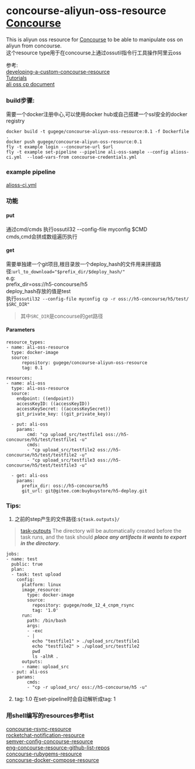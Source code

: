 # concourse-aliyun-oss-resource [Concourse](https://concourse-ci.org/)

This is aliyun oss resource for [Concourse](https://concourse-ci.org/) to be able to manipulate oss on aliyun from concourse.  
这个resource type用于在concourse上通过ossutil指令行工具操作阿里云oss

参考:  
[developing-a-custom-concourse-resource](https://content.pivotal.io/blog/developing-a-custom-concourse-resource)  
[Tutorials](https://github.com/concourse/concourse/wiki/Tutorials)  
[ali oss cp document](https://help.aliyun.com/document_detail/120057.html)

### build步骤:
需要一个docker注册中心,可以使用docker hub或自己搭建一个ssl安全的docker registry
```shell
docker build -t gugege/concourse-aliyun-oss-resource:0.1 -f Dockerfile .  
docker push gugege/concourse-aliyun-oss-resource:0.1  
fly -t example login --concourse-url $url  
fly -t example set-pipeline --pipeline ali-oss-sample --config alioss-ci.yml  --load-vars-from concourse-credentials.yml
```

### example pipeline
[alioss-ci.yml](https://github.com/gugegev5/concourse-aliyun-oss-resource/blob/master/alioss-ci.yml)

### 功能

#### put
通过cmd/cmds 执行ossutil32 --config-file myconfig $CMD  
cmds,cmd会拼成数组遍历执行  
#### get
需要单独建一个git项目,根目录放一个deploy_hash的文件用来拼接路径:`url_to_download="$prefix_dir/$deploy_hash/"`  
e.g:  
prefix_dir=oss://h5-concourse/h5  
deploy_hash存放的值是test  
执行`ossutil32 --config-file myconfig cp -r oss://h5-concourse/h5/test/ $SRC_DIR"`  
> 其中`SRC_DIR`是concourse的get路径

#### Parameters
```
resource_types:
- name: ali-oss-resource
  type: docker-image
  source:
      repository: gugege/concourse-aliyun-oss-resource
      tag: 0.1

resources:
- name: ali-oss
  type: ali-oss-resource
  source:
    endpoint: ((endpoint))
    accessKeyID: ((accessKeyID))
    accessKeySecret: ((accessKeySecret))
    git_private_key: ((git_private_key))
```
```
  - put: ali-oss
    params:
        cmd: "cp upload_src/testfile1 oss://h5-concourse/h5/test/testfile1 -u"
        cmds:
        - "cp upload_src/testfile2 oss://h5-concourse/h5/test/testfile2 -u"
        - "cp upload_src/testfile3 oss://h5-concourse/h5/test/testfile3 -u"

  - get: ali-oss
    params:
      prefix_dir: oss://h5-concourse/h5
      git_url: git@gitee.com:buybuystore/h5-deploy.git
```

### Tips:
1. 之前的step产生的文件路径:`${task.outputs}/`
> [task-outputs](https://concourse-ci.org/tasks.html#task-outputs)
The directory will be automatically created before the task runs, and the task should ***place any artifacts it wants to export in the directory***.
```
jobs:
- name: test
  public: true
  plan:
  - task: test upload
    config:
      platform: linux
      image_resource:
        type: docker-image
        source:
          repository: gugege/node_12_4_cnpm_rsync
          tag: '1.0'
      run:
        path: /bin/bash
        args:
        - -exc
        - |
          echo "testfile1" > ./upload_src/testfile1
          echo "testfile2" > ./upload_src/testfile2
          pwd
          ls -alhR .
      outputs:
      - name: upload_src
  - put: ali-oss
    params:
        cmds:
        - "cp -r upload_src/ oss://h5-concourse/h5 -u"
```
2. tag: 1.0 在set-pipeline时会自动解析成tag: 1

### 用shell编写的resources参考list
[concourse-rsync-resource](https://github.com/mrsixw/concourse-rsync-resource)  
[rocketchat-notification-resource](https://github.com/michaellihs/rocketchat-notification-resource/blob/master/out)  
[semver-config-concourse-resource](https://github.com/brightzheng100/semver-config-concourse-resource/blob/master/in)  
[eng-concourse-resource-github-list-repos](https://github.com/coralogix/eng-concourse-resource-github-list-repos/blob/master/src/in)  
[concourse-rubygems-resource](https://github.com/troykinsella/concourse-rubygems-resource/blob/master/assets/out#L60)  
[concourse-docker-compose-resource](https://github.com/troykinsella/concourse-docker-compose-resource)  
